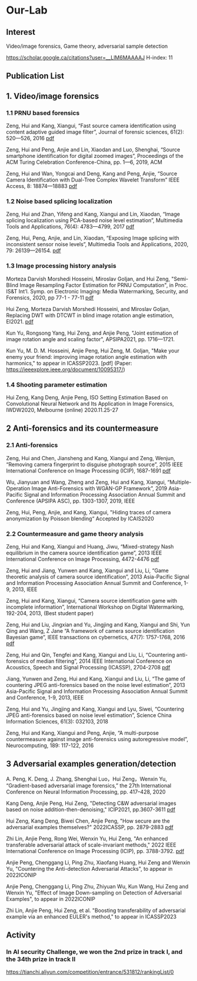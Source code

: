 # Our-Lab

## Interest
Video/image forensics, Game theory, adversarial sample detection

https://scholar.google.ca/citations?user=__LlM6MAAAAJ H-index: 11

## Publication List

## 1. Video/image forensics 

### 1.1 PRNU based forensics
Zeng, Hui and Kang, Xiangui, “Fast source camera identification using content adaptive guided image filter”, Journal of forensic sciences, 61(2): 520—526, 2016 [pdf](https://onlinelibrary.wiley.com/doi/pdf/10.1111/1556-4029.13017)

Zeng, Hui and Peng, Anjie and Lin, Xiaodan and Luo, Shenghai, “Source smartphone identification for digital zoomed images”, Proceedings of the ACM Turing Celebration Conference-China, pp. 1—6, 2019, ACM

Zeng, Hui and Wan, Yongcai and Deng, Kang and Peng, Anjie, “Source Camera Identification with Dual-Tree Complex Wavelet Transform” IEEE Access, 8: 18874—18883 [pdf](https://ieeexplore.ieee.org/document/8966247)


### 1.2 Noise based splicing localization
Zeng, Hui and Zhan, Yifeng and Kang, Xiangui and Lin, Xiaodan, “Image splicing localization using PCA-based noise level estimation”, Multimedia Tools and Applications, 76(4): 4783—4799, 2017 [pdf](https://link.springer.com/article/10.1007/s11042-016-3712-8)

Zeng, Hui, Peng, Anjie, and Lin, Xiaodan, “Exposing Image splicing with inconsistent sensor noise levels”, Multimedia Tools and Applications, 2020, 79: 26139—26154. [pdf](https://link.springer.com/article/10.1007/s11042-020-09280-z) 


### 1.3 Image processing history analysis
Morteza Darvish Morshedi Hosseini, Miroslav Goljan, and Hui Zeng, "Semi-Blind Image Resampling Factor Estimation for PRNU Computation", in Proc. IS&T Int’l. Symp. on Electronic Imaging: Media Watermarking, Security, and Forensics, 2020, pp 77-1 - 77-11 [pdf](https://library.imaging.org/ei/articles/32/4/art00008)

Hui Zeng, Morteza Darvish Morshedi Hosseini, and Miroslav Goljan, Replacing DWT with DTCWT in blind image rotation angle estimation, EI2021. [pdf](https://library.imaging.org/ei/articles/33/4/art00006)  

Kun Yu, Rongsong Yang, Hui Zeng, and Anjie Peng, "Joint estimation of image rotation angle and scaling factor", APSIPA2021, pp. 1716—1721.

Kun Yu, M. D. M. Hosseini, Anjie Peng, Hui Zeng, M. Goljan, "Make your enemy your friend: improving image rotation angle estimation with harmonics," to appear in ICASSP2023. [pdf]
(Paper: https://ieeexplore.ieee.org/document/10095317/)

### 1.4 Shooting parameter estimation
Hui Zeng, Kang Deng, Anjie Peng, ISO Setting Estimation Based on Convolutional Neural Network and Its Application in Image Forensics, IWDW2020, Melbourne (online) 2020.11.25-27


## 2 Anti-forensics and its countermeasure

### 2.1 Anti-forensics
Zeng, Hui and Chen, Jiansheng and Kang, Xiangui and Zeng, Wenjun, “Removing camera fingerprint to disguise photograph source”, 2015 IEEE International Conference on Image Processing (ICIP), 1687-1691 [pdf](https://ieeexplore.ieee.org/document/7351088/)

Wu, Jianyuan and Wang, Zheng and Zeng, Hui and Kang, Xiangui, “Multiple-Operation Image Anti-Forensics with WGAN-GP Framework”, 2019 Asia-Pacific Signal and Information Processing Association Annual Summit and Conference (APSIPA ASC), pp. 1303-1307, 2019, IEEE

Zeng, Hui, Peng, Anjie, and Kang, Xiangui, "Hiding traces of camera anonymization by Poisson blending“ Accepted by ICAIS2020

### 2.2 Countermeasure and game theory analysis
Zeng, Hui and Kang, Xiangui and Huang, Jiwu, “Mixed-strategy Nash equilibrium in the camera source identification game”, 2013 IEEE International Conference on Image Processing, 4472-4476 [pdf](https://ieeexplore.ieee.org/document/6738921/)

Zeng, Hui and Jiang, Yunwen and Kang, Xiangui and Liu, Li, “Game theoretic analysis of camera source identification”, 2013 Asia-Pacific Signal and Information Processing Association Annual Summit and Conference, 1-9, 2013, IEEE

Zeng, Hui and Kang, Xiangui, “Camera source identification game with incomplete information”, International Workshop on Digital Watermarking, 192-204, 2013, (Best student paper)

Zeng, Hui and Liu, Jingxian and Yu, Jingjing and Kang, Xiangui and Shi, Yun Qing and Wang, Z Jane “A framework of camera source identification Bayesian game”, IEEE transactions on cybernetics, 47(7): 1757-1768, 2016 [pdf](https://ieeexplore.ieee.org/document/7469854/)

Zeng, Hui and Qin, Tengfei and Kang, Xiangui and Liu, Li, “Countering anti-forensics of median filtering”, 2014 IEEE International Conference on Acoustics, Speech and Signal Processing (ICASSP), 2704-2708 [pdf](https://ieeexplore.ieee.org/document/6854091)

Jiang, Yunwen and Zeng, Hui and Kang, Xiangui and Liu, Li, “The game of countering JPEG anti-forensics based on the noise level estimation”, 2013 Asia-Pacific Signal and Information Processing Association Annual Summit and Conference, 1-9, 2013, IEEE

Zeng, Hui and Yu, Jingjing and Kang, Xiangui and Lyu, Siwei, “Countering JPEG anti-forensics based on noise level estimation”, Science China Information Sciences, 61(3): 032103, 2018

Zeng, Hui and Kang, Xiangui and Peng, Anjie, “A multi-purpose countermeasure against image anti-forensics using autoregressive model”, Neurocomputing, 189: 117-122, 2016


## 3 Adversarial examples generation/detection  

A. Peng, K. Deng, J. Zhang, Shenghai Luo，Hui Zeng，Wenxin Yu, “Gradient-based adversarial image forensics,” the 27th International Conference on Neural Information Processing, pp. 417–428, 2020 

Kang Deng, Anjie Peng, Hui Zeng, "Detecting C&W adversarial images based on noise addition-then-denoising," ICIP2021, pp.3607-3611 [pdf](https://ieeexplore.ieee.org/document/9506804/)

Hui Zeng, Kang Deng, Biwei Chen, Anjie Peng, "How secure are the adversarial examples themselves?" 2022ICASSP, pp. 2879-2883 [pdf](https://ieeexplore.ieee.org/document/9747206)

Zhi Lin, Anjie Peng, Rong Wei, Wenxin Yu, Hui Zeng, "An enhanced transferable adversarial attack of scale-invariant methods," 2022 IEEE International Conference on Image Processing (ICIP), pp. 3788-3792. [pdf](https://ieeexplore.ieee.org/document/9897429/)

Anjie Peng, Chenggang Li, Ping Zhu, Xiaofang Huang, Hui Zeng and Wenxin Yu, "Countering the Anti-detection Adversarial Attacks", to appear in 2022ICONIP

Anjie Peng, Chenggang Li, Ping Zhu, Zhiyuan Wu, Kun Wang, Hui Zeng and Wenxin Yu, "Effect of Image Down-sampling on Detection of Adversarial Examples", to appear in 2022ICONIP

Zhi Lin, Anjie Peng, Hui Zeng, et al. "Boosting transferability of adversarial example via an enhanced EULER's method," to appear in ICASSP2023

## Activity
### In AI security Challenge, we won the 2nd prize in track I, and the 34th prize in track II 

https://tianchi.aliyun.com/competition/entrance/531812/rankingList/0

